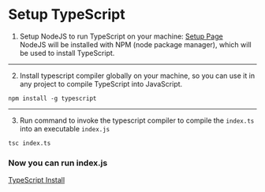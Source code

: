 

# Setup TypeScript

1) Setup NodeJS to run TypeScript on your machine: [Setup Page](https://nodejs.org/en/) \
NodeJS will be installed with NPM (node package manager), which will be used to install TypeScript.
---

2) Install typescript compiler globally on your machine, so you can use it in any project to compile TypeScript into JavaScript.
```
npm install -g typescript
```

---
3) Run command to invoke the typescript compiler to compile the `index.ts` into an executable `index.js`
```
tsc index.ts 
```

### Now you can run index.js

[TypeScript Install](https://www.typescriptlang.org/download])